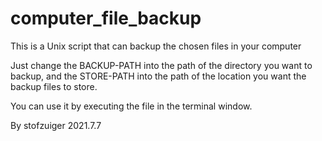 # computer_file_backup
This is a Unix script that can backup the chosen files in your computer

Just change the BACKUP-PATH into the path of the directory you want to backup, and the STORE-PATH into the path of the location you want the backup files to store. 

You can use it by executing the file in the terminal window. 

By stofzuiger
2021.7.7
